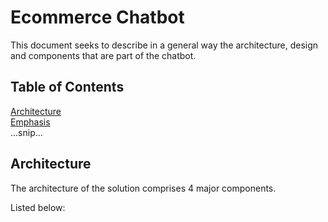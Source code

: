 # Ecommerce Chatbot

This document seeks to describe in a general way the architecture, design and components that are part of the chatbot.

## Table of Contents  
[Architecture](#architecture)  
[Emphasis](#emphasis)  
...snip...    
<a name="architecture"/>
## Architecture
The architecture of the solution comprises 4 major components.

Listed below:
